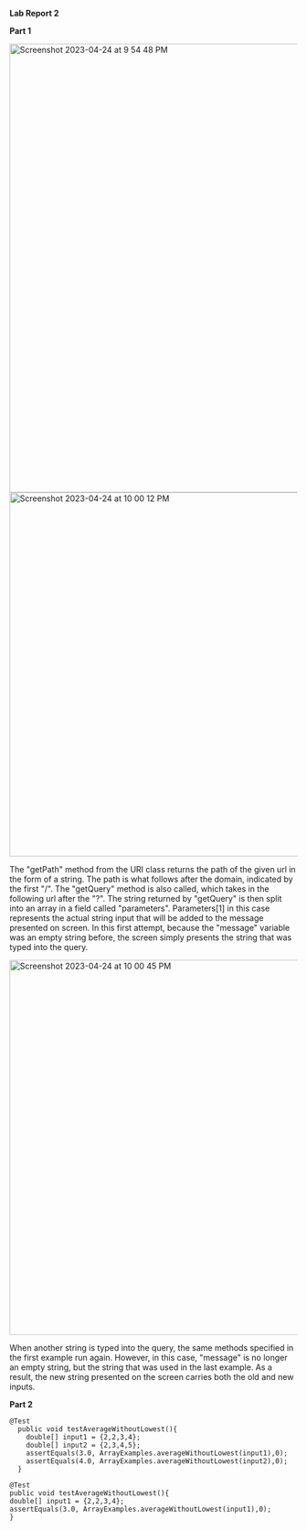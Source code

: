**Lab Report 2**

**Part 1**

<img width="785" alt="Screenshot 2023-04-24 at 9 54 48 PM" src="https://user-images.githubusercontent.com/55765860/234177809-41f35012-cea7-4959-ab56-b54cabf0f1ed.png">


<img width="637" alt="Screenshot 2023-04-24 at 10 00 12 PM" src="https://user-images.githubusercontent.com/55765860/234178523-1454d12d-83f6-47f8-8507-579ffd0a0397.png">

The "getPath" method from the URI class returns the path of the given url in the form of a string. The path is what follows after the domain, indicated by the first "/". The "getQuery" method is also called, which takes in the following url after the "?". The string returned by "getQuery" is then split into an array in a field called "parameters". Parameters[1] in this case represents the actual string input that will be added to the message presented on screen. In this first attempt, because the "message" variable was an empty string before, the screen simply presents the string that was typed into the query.


<img width="656" alt="Screenshot 2023-04-24 at 10 00 45 PM" src="https://user-images.githubusercontent.com/55765860/234178593-f946aa9c-49d9-487b-8bc9-aed306eba552.png">

When another string is typed into the query, the same methods specified in the first example run again. However, in this case, "message" is no longer an empty string, but the string that was used in the last example. As a result, the new string presented on the screen carries both the old and new inputs.

**Part 2**

```
@Test
  public void testAverageWithoutLowest(){
    double[] input1 = {2,2,3,4};
    double[] input2 = {2,3,4,5};
    assertEquals(3.0, ArrayExamples.averageWithoutLowest(input1),0);
    assertEquals(4.0, ArrayExamples.averageWithoutLowest(input2),0);
  }
```

`@Test`\
  `public void testAverageWithoutLowest(){`\
    `double[] input1 = {2,2,3,4};`\
    `assertEquals(3.0, ArrayExamples.averageWithoutLowest(input1),0);`\
  `}`
  
  

